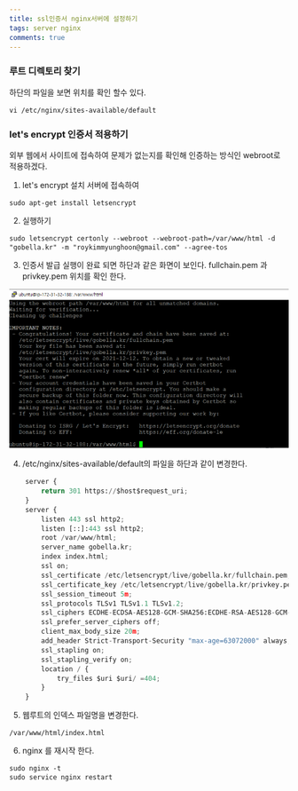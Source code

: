 ```yaml
---
title: ssl인증서 nginx서버에 설정하기
tags: server nginx
comments: true
---
```


### 루트 디렉토리 찾기 
하단의 파일을 보면 위치를 확인 할수 있다.
```
vi /etc/nginx/sites-available/default
```

### let's encrypt 인증서 적용하기
외부 웹에서 사이트에 접속하여 문제가 없는지를 확인해 인증하는 방식인
webroot로 적용하겠다.

1. let's encrypt 설치
서버에 접속하여
```
sudo apt-get install letsencrypt
```

2. 실행하기
```
sudo letsencrypt certonly --webroot --webroot-path=/var/www/html -d "gobella.kr" -m "roykimmyunghoon@gmail.com" --agree-tos
```

3. 인증서 발급
실행이 완료 되면 하단과 같은 화면이 보인다.
fullchain.pem 과 privkey.pem 위치를 확인 한다.

![alt text](/assets/img/lets_encrypt.png "cmd")

4. /etc/nginx/sites-available/default의 파일을 하단과 같이 변경한다.

```python
    server {
        return 301 https://$host$request_uri;
    }
    server {
        listen 443 ssl http2;
        listen [::]:443 ssl http2;
        root /var/www/html;
        server_name gobella.kr;
        index index.html;
        ssl on;
        ssl_certificate /etc/letsencrypt/live/gobella.kr/fullchain.pem;
        ssl_certificate_key /etc/letsencrypt/live/gobella.kr/privkey.pem;
        ssl_session_timeout 5m;
        ssl_protocols TLSv1 TLSv1.1 TLSv1.2;
        ssl_ciphers ECDHE-ECDSA-AES128-GCM-SHA256:ECDHE-RSA-AES128-GCM-SHA256:ECDHE-ECDSA-AES256-GCM-SHA384:ECDHE-RSA-AES256-GCM-SHA384:ECDHE-ECDSA-CHACHA20-POLY1305:ECDHE-RSA-CHACHA20-POLY1305:DHE-RSA-AES128-GCM-SHA256:DHE-RSA-AES256-GCM-SHA384;
        ssl_prefer_server_ciphers off;
        client_max_body_size 20m;
        add_header Strict-Transport-Security "max-age=63072000" always;
        ssl_stapling on;
        ssl_stapling_verify on;
        location / {
            try_files $uri $uri/ =404;
        }
    }
```

5. 웹루트의 인덱스 파일명을 변경한다.
```
/var/www/html/index.html
```

6. nginx 를 재시작 한다.
```
sudo nginx -t
sudo service nginx restart
```
